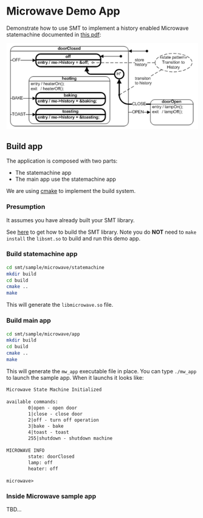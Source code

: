 # Microwave Demo App

Demonstrate how to use SMT to implement a history enabled Microwave statemachine documented in [this pdf](http://www.state-machine.com/doc/Pattern_History.pdf):

![image](/img/2CmLgW11.png)

## Build app

The application is composed with two parts:

* The statemachine app
* The main app use the statemachine app

We are using [cmake](https://cmake.org) to implement the build system.

### Presumption

It assumes you have already built your SMT library. 

See [here](../../README.md) to get how to build the SMT library. Note you do **NOT** need to `make install` the `libsmt.so` to build and run this demo app.


### Build statemachine app

```bash
cd smt/sample/microwave/statemachine
mkdir build
cd build
cmake ..
make
```

This will generate the `libmicrowave.so` file.

### Build main app

```bash
cd smt/sample/microwave/app
mkdir build
cd build
cmake ..
make
```

This will generate the `mw_app` executable file in place. You can type `./mw_app` to launch the sample app. When it launchs it looks like:

```
Microwave State Machine Initialized

available commands: 
        0|open - open door
        1|close - close door
        2|off - turn off operation
        3|bake - bake
        4|toast - toast
        255|shutdown - shutdown machine

MICROWAVE INFO
        state: doorClosed
        lamp: off
        heater: off

microwave>
```

### Inside Microwave sample app

TBD...

